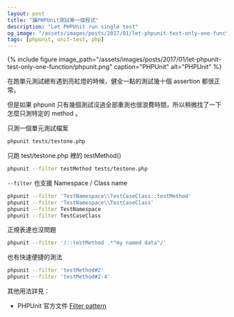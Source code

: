 ```yaml
---
layout: post
title: "讓PHPUnit測試單一個程式"
description: "Let PHPUnit run single test"
og_image: "/assets/images/posts/2017/01/let-phpunit-test-only-one-function/phpunit.png"
tags: [phpunit, unit-test, php]
---
```


{% include figure image_path="/assets/images/posts/2017/01/let-phpunit-test-only-one-function/phpunit.png" caption="PHPUnit" alt="PHPUnit" %}

在跑單元測試總有遇到亮紅燈的時候，健全一點的測試幾十個 assertion 都很正常，

但是如果 phpunit 只有幾個測試沒過全部重測也很浪費時間，所以稍微找了一下怎麼只測特定的 method 。

只測一個單元測試檔案

```bash
phpunit tests/testone.php
```

只跑 test/testone.php 裡的 testMethod()

```bash
phpunit --filter testMethod tests/testone.php
```

`--filter` 也支援 Namespace / Class name

```bash
phpunit --filter 'TestNamespace\\TestCaseClass::testMethod'
phpunit --filter 'TestNamespace\\TestCaseClass'
phpunit --filter TestNamespace
phpunit --filter TestCaseClass
```

正規表達也沒問題

```bash
phpunit --filter '/::testMethod .*"my named data"/'
```

也有快速便捷的測法

```bash
phpunit --filter 'testMethod#2'
phpunit --filter 'testMethod#2-4'
```

其他用法詳見：

- PHPUnit 官方文件 [Filter pattern](https://phpunit.de/manual/current/en/textui.html#textui.examples.filter-patterns)

